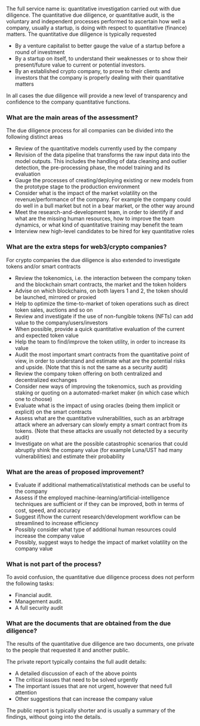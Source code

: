 
The full service name is: quantitative investigation carried out with due diligence. 
The quantitative due diligence, or quantitative audit, is the voluntary and independent processes performed 
to ascertain how well a company, usually a startup, is doing with respect to quantitative (finance) matters.
The quantitative due diligence is typically requested

- By a venture capitalist to better gauge the value of a startup before a round of investment 
- By a startup on itself, to understand their weaknesses or to show their present/future value to current or potential investors. 
- By an established crypto company, to prove to their clients and investors that the company is properly dealing with their quantitative matters

In all cases the due diligence will provide a new level of transparency and confidence to the company quantitative functions.


### What are the main areas of the assessment?

The due diligence process for all companies can be divided into the following distinct areas

- Review of the quantitative models currently used by the company
- Revision of the data pipeline that transforms the raw input data into the model outputs. This includes the handling of data cleaning and outlier detection, the pre-processing phase, the model training and its evaluation
- Gauge the processes of creating/deploying existing or new models from the prototype stage to the production environment
- Consider what is the impact of the market volatility on the revenue/performance of the company. For example the company could do well in a bull market but not in a bear market, or the other way around
- Meet the research-and-development team, in order to identify if and what are the missing human resources, how to improve the team dynamics, or what kind of quantitative training may benefit the team
- Interview new high-level candidates to be hired for key quantitative roles


### What are the extra steps for web3/crypto companies?

For crypto companies the due diligence is also extended to investigate tokens and/or smart contracts

- Review the tokenomics, i.e. the interaction between the company token and the blockchain smart contracts, the market and the token holders
- Advise on which blockchains, on both layers 1 and 2, the token should be launched, mirrored or proxied
- Help to optimize the time-to-market of token operations such as direct token sales, auctions and so on
- Review and investigate if the use of non-fungible tokens (NFTs) can add value to the company/users/investors
- When possible, provide a quick quantitative evaluation of the current and expected token value
- Help the team to find/improve the token utility, in order to increase its value 
- Audit the most important smart contracts from the quantitative point of view, in order to understand and estimate what are the potential risks and upside. (Note that this is not the same as a security audit)
- Review the company token offering on both centralized and decentralized exchanges
- Consider new ways of improving the tokenomics, such as providing staking or quoting on a automated-market maker (in which case which one to choose)
- Evaluate what is the impact of using oracles (being them implicit or explicit) on the smart contracts 
- Assess what are the quantitative vulnerabilities, such as an arbitrage attack where an adversary can slowly empty a smart contract from its tokens. (Note that these attacks are usually not detected by a security audit)
- Investigate on what are the possible catastrophic scenarios that could abruptly shink the company value (for example Luna/UST had many vulnerabilities) and estimate their probability


### What are the areas of proposed improvement?

- Evaluate if additional mathematical/statistical methods can be useful to the company
- Assess if the employed machine-learning/artificial-intelligence techniques are sufficient or if they can be improved, both in terms of cost, speed, and accuracy
- Suggest if/how the current research/development workflow can be streamlined to increase efficiency 
- Possibly consider what type of additional human resources could increase the company value
- Possibly, suggest ways to hedge the impact of market volatility on the company value


### What is not part of the process?

To avoid confusion, the quantitative due diligence process does not perform the following tasks:

- Financial audit.
- Management audit.
- A full security audit


### What are the documents that are obtained from the due diligence?

The results of the quantitative due diligence are two documents, one private to the 
people that requested it and another public. 

The private report typically contains the full audit details:

- A detailed discussion of each of the above points
- The critical issues that need to be solved urgently
- The important issues that are not urgent, however that need full attention
- Other suggestions that can increase the company value

The public report is typically shorter and is usually a summary of the findings, without going into the details.
